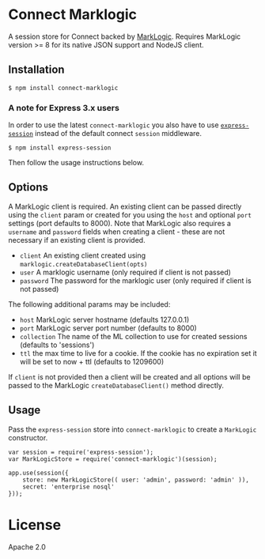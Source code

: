 # Connect Marklogic

A session store for Connect backed by [MarkLogic](https://www.npmjs.com/package/marklogic).  Requires MarkLogic version >= 8 for its native JSON support and NodeJS client.

## Installation

    $ npm install connect-marklogic

### A note for Express 3.x users

In order to use the latest `connect-marklogic` you also have to use [`express-session`](https://github.com/expressjs/session) instead of the default connect `session` middleware.

    $ npm install express-session

Then follow the usage instructions below.

## Options

  A MarkLogic client is required.  An existing client can be passed directly using the `client` param or created for you using the `host` and optional `port` settings (port defaults to 8000).  Note that MarkLogic also requires a `username` and `password` fields when creating a client - these are not necessary if an existing client is provided.

  - `client` An existing client created using `marklogic.createDatabaseClient(opts)`
  - `user` A marklogic username (only required if client is not passed)
  - `password` The password for the marklogic user (only required if client is not passed)

The following additional params may be included:

  - `host` MarkLogic server hostname (defaults 127.0.0.1)
  - `port` MarkLogic server port number (defaults to 8000)
  - `collection` The name of the ML collection to use for created sessions (defaults to 'sessions')
  - `ttl` the max time to live for a cookie.  If the cookie has no expiration set it will be set to now + ttl (defaults to 1209600)

If `client` is not provided then a client will be created and all options will be passed to the MarkLogic `createDatabaseClient()` method directly.

## Usage

Pass the `express-session` store into `connect-marklogic` to create a `MarkLogic` constructor.

    var session = require('express-session');
    var MarkLogicStore = require('connect-marklogic')(session);

    app.use(session({
        store: new MarkLogicStore(( user: 'admin', password: 'admin' )),
        secret: 'enterprise nosql'
    }));

# License

  Apache 2.0
